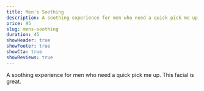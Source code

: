 ```yaml
---
title: Men's Soothing
description: A soothing experience for men who need a quick pick me up. This facial is great.
price: 95
slug: mens-soothing
duration: 45
showHeader: true
showFooter: true
showCta: true
showReviews: true
---
```


A soothing experience for men who need a quick pick me up. This facial is great.
